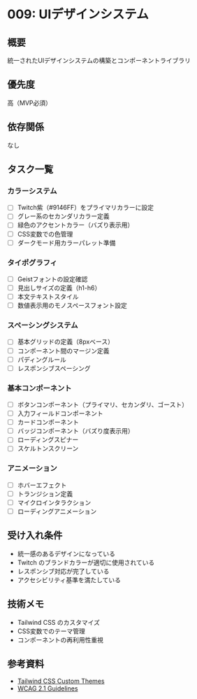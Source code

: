 # 009: UIデザインシステム

## 概要
統一されたUIデザインシステムの構築とコンポーネントライブラリ

## 優先度
高（MVP必須）

## 依存関係
なし

## タスク一覧

### カラーシステム
- [ ] Twitch紫（#9146FF）をプライマリカラーに設定
- [ ] グレー系のセカンダリカラー定義
- [ ] 緑色のアクセントカラー（バズり表示用）
- [ ] CSS変数での色管理
- [ ] ダークモード用カラーパレット準備

### タイポグラフィ
- [ ] Geistフォントの設定確認
- [ ] 見出しサイズの定義（h1-h6）
- [ ] 本文テキストスタイル
- [ ] 数値表示用のモノスペースフォント設定

### スペーシングシステム
- [ ] 基本グリッドの定義（8pxベース）
- [ ] コンポーネント間のマージン定義
- [ ] パディングルール
- [ ] レスポンシブスペーシング

### 基本コンポーネント
- [ ] ボタンコンポーネント（プライマリ、セカンダリ、ゴースト）
- [ ] 入力フィールドコンポーネント
- [ ] カードコンポーネント
- [ ] バッジコンポーネント（バズり度表示用）
- [ ] ローディングスピナー
- [ ] スケルトンスクリーン

### アニメーション
- [ ] ホバーエフェクト
- [ ] トランジション定義
- [ ] マイクロインタラクション
- [ ] ローディングアニメーション

## 受け入れ条件
- 統一感のあるデザインになっている
- Twitch のブランドカラーが適切に使用されている
- レスポンシブ対応が完了している
- アクセシビリティ基準を満たしている

## 技術メモ
- Tailwind CSS のカスタマイズ
- CSS変数でのテーマ管理
- コンポーネントの再利用性重視

## 参考資料
- [Tailwind CSS Custom Themes](https://tailwindcss.com/docs/customizing-colors)
- [WCAG 2.1 Guidelines](https://www.w3.org/WAI/WCAG21/quickref/)